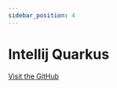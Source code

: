 ```yaml
---
sidebar_position: 4
---
```


# Intellij Quarkus

[Visit the GitHub](https://github.com/redhat-developer/intellij-quarkus)